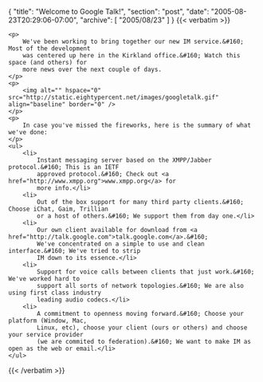 {
  "title": "Welcome to Google Talk!",
  "section": "post",
  "date": "2005-08-23T20:29:06-07:00",
  "archive": [
    "2005/08/23"
  ]
}
{{< verbatim >}}

    <p>
        We've been working to bring together our new IM service.&#160; Most of the development
        was centered up here in the Kirkland office.&#160; Watch this space (and others) for
        more news over the next couple of days.
    </p>
    <p>
        <img alt="" hspace="0" src="http://static.eightypercent.net/images/googletalk.gif" align="baseline" border="0" />
    </p>
    <p>
        In case you've missed the fireworks, here is the summary of what we've done:
    </p>
    <ul>
        <li>
            Instant messaging server based on the XMPP/Jabber protocol.&#160; This is an IETF
            approved protocol.&#160; Check out <a href="http://www.xmpp.org">www.xmpp.org</a> for
            more info.</li>
        <li>
            Out of the box support for many third party clients.&#160; Choose iChat, Gaim, Trillian
            or a host of others.&#160; We support them from day one.</li>
        <li>
            Our own client available for download from <a href="http://talk.google.com">talk.google.com</a>.&#160;
            We've concentrated on a simple to use and clean interface.&#160; We've tried to strip
            IM down to its essence.</li>
        <li>
            Support for voice calls between clients that just work.&#160; We've worked hard to
            support all sorts of network topologies.&#160; We are also using first class industry
            leading audio codecs.</li>
        <li>
            A commitment to openness moving forward.&#160; Choose your platform (Window, Mac,
            Linux, etc), choose your client (ours or others) and choose your service provider
            (we are commited to federation).&#160; We want to make IM as open as the web or email.</li>
    </ul>

{{< /verbatim >}}
